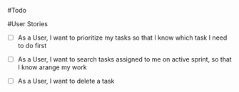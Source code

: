 #Todo

#User Stories
- [ ] As a User, I want to prioritize my tasks so that I know which task I need to do first

- [ ] As a User, I want to search tasks assigned to me on active sprint, so that I know arange my work

- [ ] As a User, I want to delete a task



